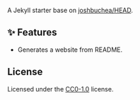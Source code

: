 A Jekyll starter base on [joshbuchea/HEAD](https://github.com/joshbuchea/head/tree/gh-pages).

## ✨ Features

- Generates a website from README.

##  License

Licensed under the [CC0-1.0](LICENSE) license.